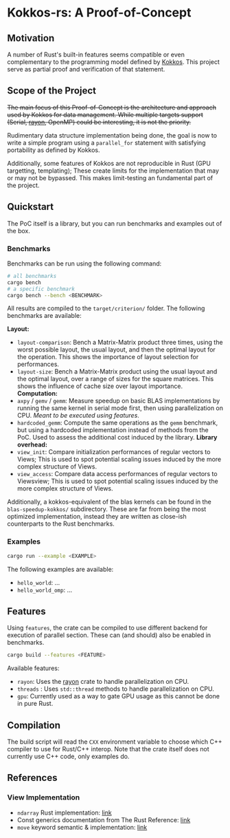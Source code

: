 # Kokkos-rs: A Proof-of-Concept

## Motivation

A number of Rust's built-in features seems compatible or even complementary to 
the programming model defined by [Kokkos][1]. This project serve as partial 
proof and verification of that statement.


## Scope of the Project

~~The main focus of this Proof-of-Concept is the architecture and approach used by
Kokkos for data management. While multiple targets support (Serial, [rayon][2], OpenMP)
could be interesting, it is not the priority.~~

Rudimentary data structure implementation being done, the goal is now to write a simple
program using a `parallel_for` statement with satisfying portability as defined by Kokkos.

Additionally, some features of Kokkos are not reproducible in Rust (GPU targetting, 
templating); These create limits for the implementation that may or may not be bypassed.
This makes limit-testing an fundamental part of the project.


## Quickstart

The PoC itself is a library, but you can run benchmarks and examples out of the box.

### Benchmarks

Benchmarks can be run using the following command:

```bash
# all benchmarks
cargo bench
# a specific benchmark
cargo bench --bench <BENCHMARK>
```

All results are compiled to the `target/criterion/` folder. The following
benchmarks are available:

**Layout:**
- `layout-comparison`: Bench a Matrix-Matrix product three times, using the worst possible layout,
  the usual layout, and then the optimal layout for the operation. This shows the importance of layout
  selection for performances.
- `layout-size`: Bench a Matrix-Matrix product using the usual layout and the optimal layout,
  over a range of sizes for the square matrices. This shows the influence of cache size over
  layout importance.
**Computation:**
- `axpy` / `gemv` / `gemm`: Measure speedup on basic BLAS implementations by running the same kernel
  in serial mode first, then using parallelization on CPU. _Meant to be executed using features_.
- `hardcoded_gemm`: Compute the same operations as the `gemm` benchmark, but using a hardcoded implementation
  instead of methods from the PoC. Used to assess the additional cost induced by the library.
**Library overhead:**
- `view_init`: Compare initialization performances of regular vectors to Views; This
  is used to spot potential scaling issues induced by the more complex structure of Views.
- `view_access`: Compare data access performances of regular vectors to Viewsview; This
  is used to spot potential scaling issues induced by the more complex structure of Views.

Additionally, a kokkos-equivalent of the blas kernels can be found in the `blas-speedup-kokkos/`
subdirectory. These are far from being the most optimized implementation, instead they are written
as close-ish counterparts to the Rust benchmarks.


### Examples

```bash
cargo run --example <EXAMPLE>
```

The following examples are available:

- `hello_world`: ...
- `hello_world_omp`: ...


## Features

Using `features`, the crate can be compiled to use different backend for execution of parallel section.
These can (and should) also be enabled in benchmarks.

```bash
cargo build --features <FEATURE>
```

Available features:

- `rayon`: Uses the [rayon][2] crate to handle parallelization on CPU.
- `threads` : Uses `std::thread` methods to handle parallelization on CPU.
- `gpu`: Currently used as a way to gate GPU usage as this cannot be done in pure Rust.

## Compilation

The build script will read the `CXX` environment variable to choose which C++ compiler to use
for Rust/C++ interop. Note that the crate itself does not currently use C++ code, only examples
do.

## References

### View Implementation

- `ndarray` Rust implementation: [link][NDARRAY]
- Const generics documentation from The Rust Reference: [link][CONSTG]
- `move` keyword semantic & implementation: [link][MOVE]


[1]: https://kokkos.github.io/kokkos-core-wiki/index.html
[2]: https://docs.rs/rayon/latest/rayon/

[NDARRAY]: https://docs.rs/ndarray/latest/ndarray/
[CONSTG]: https://doc.rust-lang.org/reference/items/generics.html
[MOVE]: https://stackoverflow.com/questions/30288782/what-are-move-semantics-in-rust